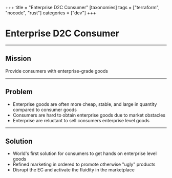 +++
title = "Enterprise D2C Consumer"
[taxonomies]
tags = ["terraform", "nocode", "rust"]
categories = ["dev"]
+++

# Enterprise D2C Consumer

---

## Mission

Provide consumers with enterprise-grade goods

---

## Problem

- Enterprise goods are often more cheap, stable, and large in quantity compared to consumer goods
- Consumers are hard to obtain enterprise goods due to market obstacles
- Enterprise are reluctant to sell consumers enterprise level goods

---

## Solution

- World's first solution for consumers to get hands on enterprise level goods
- Refined marketing in ordered to promote otherwise "ugly" products
- Disrupt the EC and activate the fluidity in the marketplace
